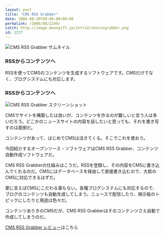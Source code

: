 ```yaml
---
layout: post
title: "CMS RSS Grabber"
date: 2006-08-20T09:00:00+09:00
permalink: /2006/08/2249/
catch: http://image.moongift.jp/intro2/cmsrssgrabber.png
id: 2237
---
```

 ![CMS RSS Grabber サムネイル](http://image.moongift.jp/intro2/cmsrssgrabber.t.png "CMS RSS Grabber サムネイル")
  

### RSSからコンテンツへ
  
RSSを使ってCMSのコンテンツを生成するソフトウェアです。CMSだけでなく、ブログシステムにも対応します。  
<!--more-->  

### RSSからコンテンツへ
  

![CMS RSS Grabber スクリーンショット](http://image.moongift.jp/intro2/cmsrssgrabber.png "CMS RSS Grabber スクリーンショット")

  

CMSでサイトを構築したは良いが、コンテンツを作るのが難しいと言う人は多いだろう。どこかのニュースサイトの内容を話したいと思っても、それを書き写すのは面倒だ。

  

コンテンツがあって、はじめてCMSは活きてくる。そこでこれを使おう。

  

今回紹介するオープンソース・ソフトウェアはCMS RSS Grabber、コンテンツ自動作成ソフトウェアだ。

  

CMS RSS Grabberの仕組みはこうだ。RSSを登録し、その内容をCMSに書き込んでくれるのだ。CMSにはデータベースを経由して直接書き込むので、大抵のCMSに対応できるはずだ。

  

更に言えばCMSにこだわる事もない。各種ブログシステムにも対応するので、ブログのコンテンツも自動生成してしまう。ニュースで配信したり、掲示板のトピックにしたりと用途は色々だ。

  

コンテンツありきのCMSだが、CMS RSS Grabberはそのコンテンツさえ自動で作成してしまうのだ。

  

[CMS RSS Grabber レビュー](http://oss.moongift.jp/review/i-2256.html)はこちら

